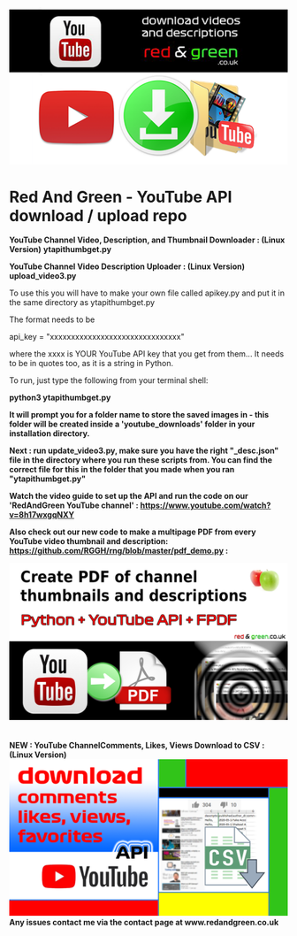 <a href="https://github.com/RGGH/rng/blob/master/ytapithumbget.py">
  <img src="youtube-download-videos.png" alt="YouTube Video Download to mp4 + descriptions + thumbnails" style="">
</a> 

# Red And Green - YouTube API download / upload repo

<b>YouTube Channel Video, Description, and Thumbnail Downloader : (Linux Version)</b>
<b>ytapithumbget.py</b>

<b>YouTube Channel Video Description Uploader : (Linux Version)</b>
<b>upload_video3.py</b>

To use this you will have to make your own file called apikey.py and put it in the same directory as ytapithumbget.py

The format needs to be 

api_key = "xxxxxxxxxxxxxxxxxxxxxxxxxxxxxxx" 

where the xxxx is YOUR YouTube API key that you get from them...
It needs to be in quotes too, as it is a string in Python.

To run, just type the following from your terminal shell:

<b>python3 ytapithumbget.py<b>
  
It will prompt you for a folder name to store the saved images in - this folder will be created inside a 'youtube_downloads' folder in your installation directory.

Next : run update_video3.py, make sure you have the right "_desc.json" file in the directory where you run these scripts from.
You can find the correct file for this in the folder that you made when you ran "ytapithumbget.py"

Watch the video guide to set up the API and run the code on our 'RedAndGreen YouTube channel' : https://www.youtube.com/watch?v=8h17wxgqNXY

Also check out our new code to make a multipage PDF from every YouTube video thumbnail and description:  	
https://github.com/RGGH/rng/blob/master/pdf_demo.py : 

<a href="https://github.com/RGGH/rng/blob/master/pdf_demo.py">
  <img src="Banner_1.png" alt="YouTube PDF maker" style="">
</a> 

<br>
<br>
<br>
<b>NEW : YouTube ChannelComments, Likes, Views Download to CSV : (Linux Version)</b>
<br>

<a href="https://github.com/RGGH/rng/blob/master/youtube-download-comments.py">
  <img src="https://github.com/RGGH/Misc/blob/master/commentlist_banner_1280.png" alt="YouTube Comments and Likes to CSV" style="">
</a> 
<br>
Any issues contact me via the contact page at www.redandgreen.co.uk
